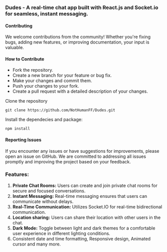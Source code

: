 ### Dudes - A real-time chat app built with React.js and Socket.io for seamless, instant messaging.
 

#### Contributing
We welcome contributions from the community! Whether you're fixing bugs, adding new features, or improving documentation, your input is valuable.

#### How to Contribute
- Fork the repository.
- Create a new branch for your feature or bug fix.
- Make your changes and commit them.
- Push your changes to your fork.
- Create a pull request with a detailed description of your changes.


Clone the repository
```
git clone https://github.com/NotHumanFF/Dudes.git
```
Install the dependecies and package:
```
npm install
```

#### Reporting Issues
If you encounter any issues or have suggestions for improvements, please open an issue on GitHub. We are committed to addressing all issues promptly and improving the project based on your feedback.

### Features:
1. **Private Chat Rooms:** Users can create and join private chat rooms for secure and focused conversations.
2. **Instant Messaging:** Real-time messaging ensures that users can communicate without delays.
3. **Real-Time Communication:** Utilizes Socket.IO for real-time bidirectional communication.
4. **Location sharing:** Users can share their location with other users in the chat.
5. **Dark Mode:** Toggle between light and dark themes for a comfortable user experience in different lighting conditions.
6. Consistent date and time formatting, Responsive design, Animated cursor and many more.
